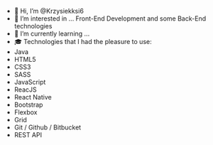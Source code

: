 - 👋 Hi, I’m @Krzysiekksi6
- 👀 I’m interested in ... Front-End Development and some Back-End technologies
- 🌱 I’m currently learning ...
- 🎓 Technologies that I had the pleasure to use:
- Java
- HTML5
- CSS3
- SASS
- JavaScript
- ReacJS
- React Native
- Bootstrap
- Flexbox
- Grid
- Git / Github / Bitbucket
- REST API


